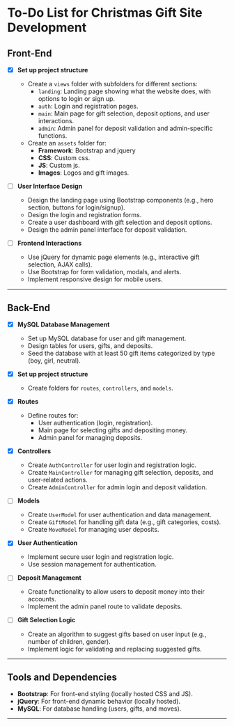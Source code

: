 # To-Do List for Christmas Gift Site Development

## Front-End

- [x] **Set up project structure**
  - Create a `views` folder with subfolders for different sections:
    - `landing`: Landing page showing what the website does, with options to login or sign up.
    - `auth`: Login and registration pages.
    - `main`: Main page for gift selection, deposit options, and user interactions.
    - `admin`: Admin panel for deposit validation and admin-specific functions.
  - Create an `assets` folder for:
    - **Framework**: Bootstrap and jquery 
    - **CSS**: Custom css.
    - **JS**: Custom js.
    - **Images**: Logos and gift images.

- [ ] **User Interface Design**
  - Design the landing page using Bootstrap components (e.g., hero section, buttons for login/signup).
  - Design the login and registration forms.
  - Create a user dashboard with gift selection and deposit options.
  - Design the admin panel interface for deposit validation.

- [ ] **Frontend Interactions**
  - Use jQuery for dynamic page elements (e.g., interactive gift selection, AJAX calls).
  - Use Bootstrap for form validation, modals, and alerts.
  - Implement responsive design for mobile users.

---

## Back-End

- [x] **MySQL Database Management**
  - Set up MySQL database for user and gift management.
  - Design tables for users, gifts, and deposits.
  - Seed the database with at least 50 gift items categorized by type (boy, girl, neutral).

- [x] **Set up project structure**
  - Create folders for `routes`, `controllers`, and `models`.

- [x] **Routes**
  - Define routes for:
    - User authentication (login, registration).
    - Main page for selecting gifts and depositing money.
    - Admin panel for managing deposits.

- [x] **Controllers**
  - Create `AuthController` for user login and registration logic.
  - Create `MainController` for managing gift selection, deposits, and user-related actions.
  - Create `AdminController` for admin login and deposit validation.

- [ ] **Models**
  - Create `UserModel` for user authentication and data management.
  - Create `GiftModel` for handling gift data (e.g., gift categories, costs).
  - Create `MoveModel` for managing user deposits.

- [x] **User Authentication**
  - Implement secure user login and registration logic.
  - Use session management for authentication.

- [ ] **Deposit Management**
  - Create functionality to allow users to deposit money into their accounts.
  - Implement the admin panel route to validate deposits.

- [ ] **Gift Selection Logic**
  - Create an algorithm to suggest gifts based on user input (e.g., number of children, gender).
  - Implement logic for validating and replacing suggested gifts.

---

## Tools and Dependencies

- **Bootstrap**: For front-end styling (locally hosted CSS and JS).
- **jQuery**: For front-end dynamic behavior (locally hosted).
- **MySQL**: For database handling (users, gifts, and moves).

---

